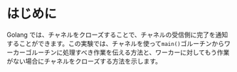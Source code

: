 # はじめに

Golang では、チャネルをクローズすることで、チャネルの受信側に完了を通知することができます。この実験では、チャネルを使って`main()`ゴルーチンからワーカーゴルーチンに処理すべき作業を伝える方法と、ワーカーに対してもう作業がない場合にチャネルをクローズする方法を示します。
